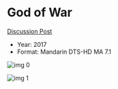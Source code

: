 # God of War

[Discussion Post](https://www.avsforum.com/threads/bass-eq-for-filtered-movies.2995212/post-58090780)

* Year: 2017
* Format: Mandarin DTS-HD MA 7.1

![img 0](https://i.imgur.com/p7k4c6F.jpg)

![img 1](https://i.imgur.com/2gDUzcm.jpg)


